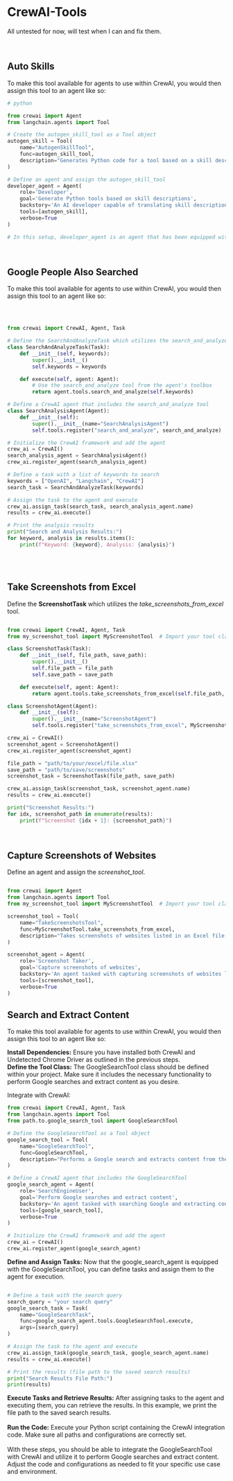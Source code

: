 <h1>CrewAI-Tools</h1>
<p>All untested for now, will test when I can and fix them.</p>
<br>
<h2>Auto Skills</h2>
<p>To make this tool available for agents to use within CrewAI, you would then assign this tool to an agent like so:</p>

```python
# python

from crewai import Agent
from langchain.agents import Tool

# Create the autogen_skill_tool as a Tool object
autogen_skill = Tool(
    name="AutogenSkillTool",
    func=autogen_skill_tool,
    description="Generates Python code for a tool based on a skill description."
)

# Define an agent and assign the autogen_skill_tool
developer_agent = Agent(
    role='Developer',
    goal='Generate Python tools based on skill descriptions',
    backstory='An AI developer capable of translating skill descriptions into executable Python tools.',
    tools=[autogen_skill],
    verbose=True
)

# In this setup, developer_agent is an agent that has been equipped with the autogen_skill_tool. This agent can now use this tool to generate Python functions based on skill descriptions autonomously as part of its tasks within a CrewAI setup.
```

<br>
<h2>Google People Also Searched</h2>
<p>To make this tool available for agents to use within CrewAI, you would then assign this tool to an agent like so:</p>
<br>

```python

from crewai import CrewAI, Agent, Task

# Define the SearchAndAnalyzeTask which utilizes the search_and_analyze tool
class SearchAndAnalyzeTask(Task):
    def __init__(self, keywords):
        super().__init__()
        self.keywords = keywords

    def execute(self, agent: Agent):
        # Use the search_and_analyze tool from the agent's toolbox
        return agent.tools.search_and_analyze(self.keywords)

# Define a CrewAI agent that includes the search_and_analyze tool
class SearchAnalysisAgent(Agent):
    def __init__(self):
        super().__init__(name="SearchAnalysisAgent")
        self.tools.register("search_and_analyze", search_and_analyze)  # Register the tool

# Initialize the CrewAI framework and add the agent
crew_ai = CrewAI()
search_analysis_agent = SearchAnalysisAgent()
crew_ai.register_agent(search_analysis_agent)

# Define a task with a list of keywords to search
keywords = ["OpenAI", "Langchain", "CrewAI"]
search_task = SearchAndAnalyzeTask(keywords)

# Assign the task to the agent and execute
crew_ai.assign_task(search_task, search_analysis_agent.name)
results = crew_ai.execute()

# Print the analysis results
print("Search and Analysis Results:")
for keyword, analysis in results.items():
    print(f"Keyword: {keyword}, Analysis: {analysis}")
```
<br>

<br>
<h2>Take Screenshots from Excel</h2>
<p>Define the <strong>ScreenshotTask</strong> which utilizes the <em>take_screenshots_from_excel</em> tool.</p>

```python

from crewai import CrewAI, Agent, Task
from my_screenshot_tool import MyScreenshotTool  # Import your tool class

class ScreenshotTask(Task):
    def __init__(self, file_path, save_path):
        super().__init__()
        self.file_path = file_path
        self.save_path = save_path

    def execute(self, agent: Agent):
        return agent.tools.take_screenshots_from_excel(self.file_path, self.save_path)

class ScreenshotAgent(Agent):
    def __init__(self):
        super().__init__(name="ScreenshotAgent")
        self.tools.register("take_screenshots_from_excel", MyScreenshotTool.take_screenshots_from_excel)  # Register the tool

crew_ai = CrewAI()
screenshot_agent = ScreenshotAgent()
crew_ai.register_agent(screenshot_agent)

file_path = "path/to/your/excel/file.xlsx"
save_path = "path/to/save/screenshots"
screenshot_task = ScreenshotTask(file_path, save_path)

crew_ai.assign_task(screenshot_task, screenshot_agent.name)
results = crew_ai.execute()

print("Screenshot Results:")
for idx, screenshot_path in enumerate(results):
    print(f"Screenshot {idx + 1}: {screenshot_path}")

```

<br>

<h2>Capture Screenshots of Websites</h2>
<p>Define an agent and assign the <em>screenshot_tool</em>.</p>

```python

from crewai import Agent
from langchain.agents import Tool
from my_screenshot_tool import MyScreenshotTool  # Import your tool class

screenshot_tool = Tool(
    name="TakeScreenshotsTool",
    func=MyScreenshotTool.take_screenshots_from_excel,
    description="Takes screenshots of websites listed in an Excel file."
)

screenshot_agent = Agent(
    role='Screenshot Taker',
    goal='Capture screenshots of websites',
    backstory='An agent tasked with capturing screenshots of websites listed in an Excel file.',
    tools=[screenshot_tool],
    verbose=True
)
```


<h2>Search and Extract Content</h2>
<p>To make this tool available for agents to use within CrewAI, you would then assign this tool to an agent like so:</p>
<p><strong>Install Dependencies:</strong> Ensure you have installed both CrewAI and Undetected Chrome Driver as outlined in the previous steps.
<br>
<strong>Define the Tool Class:</strong> The GoogleSearchTool class should be defined within your project. Make sure it includes the necessary functionality to perform Google searches and extract content as you desire.</p>

<p>Integrate with CrewAI:</p>

```python
from crewai import CrewAI, Agent, Task
from langchain.agents import Tool
from path.to.google_search_tool import GoogleSearchTool

# Define the GoogleSearchTool as a Tool object
google_search_tool = Tool(
    name="GoogleSearchTool",
    func=GoogleSearchTool,
    description="Performs a Google search and extracts content from the search results."
)

# Define a CrewAI agent that includes the GoogleSearchTool
google_search_agent = Agent(
    role='SearchEngineUser',
    goal='Perform Google searches and extract content',
    backstory='An agent tasked with searching Google and extracting content for analysis.',
    tools=[google_search_tool],
    verbose=True
)

# Initialize the CrewAI framework and add the agent
crew_ai = CrewAI()
crew_ai.register_agent(google_search_agent)

```

<p><strong>Define and Assign Tasks:</strong> Now that the google_search_agent is equipped with the GoogleSearchTool, you can define tasks and assign them to the agent for execution.</p>


```python

# Define a task with the search query
search_query = "your search query"
google_search_task = Task(
    name="GoogleSearchTask",
    func=google_search_agent.tools.GoogleSearchTool.execute,
    args=[search_query]
)

# Assign the task to the agent and execute
crew_ai.assign_task(google_search_task, google_search_agent.name)
results = crew_ai.execute()

# Print the results (file path to the saved search results)
print("Search Results File Path:")
print(results)

```

<p><strong>Execute Tasks and Retrieve Results:</strong> After assigning tasks to the agent and executing them, you can retrieve the results. In this example, we print the file path to the saved search results.
<br><br>
<strong>Run the Code:</strong> Execute your Python script containing the CrewAI integration code. Make sure all paths and configurations are correctly set.
<br><br>
With these steps, you should be able to integrate the GoogleSearchTool with CrewAI and utilize it to perform Google searches and extract content. Adjust the code and configurations as needed to fit your specific use case and environment.</p>

<br><BR>
